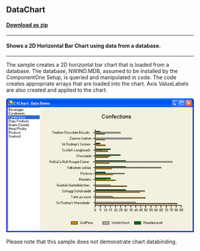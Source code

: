 ## DataChart
#### [Download as zip](https://minhaskamal.github.io/DownGit/#/home?url=https://github.com/GrapeCity/ComponentOne-WinForms-Samples/tree/master/NetFramework\Charts\CS\DataChart)
____
#### Shows a 2D Horizontal Bar Chart using data from a database.
____
The sample creates a 2D horizontal bar chart that is loaded from a database. The database, NWIND.MDB, assumed to be installed by the ComponentOne Setup, is queried and manipulated in code. The code creates appropriate arrays that are loaded into the chart.  Axis ValueLabels are also created and applied to the chart.

![screenshot](screenshot.png)

Please note that this sample does not demonstrate chart databinding.